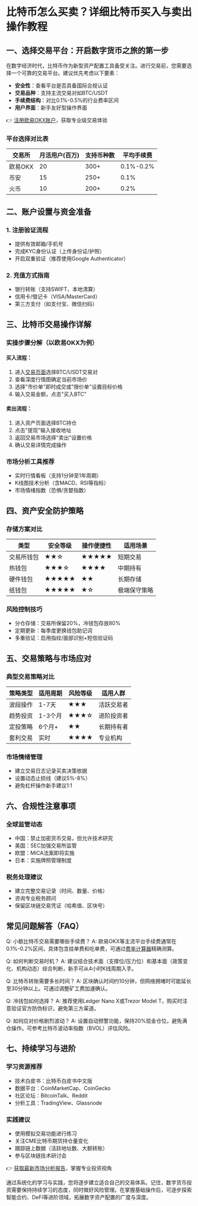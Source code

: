 # 比特币怎么买卖？详细比特币买入与卖出操作教程

## 一、选择交易平台：开启数字货币之旅的第一步

在数字经济时代，比特币作为新型资产配置工具备受关注。进行交易前，您需要选择一个可靠的交易平台。建议优先考虑以下要素：

- **安全性**：查看平台是否具备国际合规认证
- **交易品种**：支持主流交易对如BTC/USDT
- **手续费结构**：对比0.1%-0.5%的行业费率区间
- **用户界面**：新手友好型操作界面

👉 [注册欧易OKX账户](https://bit.ly/okx_welcome)，获取专业级交易体验

### 平台选择对比表

| 交易所   | 月活用户(百万) | 支持币种数 | 平均手续费 |
|----------|----------------|------------|------------|
| 欧易OKX  | 20             | 300+       | 0.1%-0.2%  |
| 币安     | 15             | 250+       | 0.1%       |
| 火币     | 10             | 200+       | 0.2%       |

## 二、账户设置与资金准备

### 1. 注册验证流程
- 提供有效邮箱/手机号
- 完成KYC身份认证（上传身份证/护照）
- 开启双重验证（推荐使用Google Authenticator）

### 2. 充值方式指南
- 银行转账（支持SWIFT、本地清算）
- 信用卡/借记卡（VISA/MasterCard）
- 第三方支付（如支付宝、微信扫码）

## 三、比特币交易操作详解

### 实操步骤分解（以欧易OKX为例）

#### 买入流程：
1. 进入[交易页面](https://bit.ly/okx_welcome)选择BTC/USDT交易对
2. 查看深度行情图确定当前市场价
3. 选择"市价单"即时成交或"限价单"设置目标价格
4. 输入交易金额，点击"买入BTC"

#### 卖出流程：
1. 进入资产页面选择BTC持仓
2. 点击"提现"输入接收地址
3. 返回交易市场选择"卖出"设置价格
4. 确认交易详情完成操作

### 市场分析工具推荐
- 实时行情看板（支持1分钟至1年周期）
- K线图技术分析（含MACD、RSI等指标）
- 市场情绪指数（恐惧/贪婪指数）

## 四、资产安全防护策略

### 存储方案对比

| 类型   | 安全等级 | 操作便捷性 | 适用场景         |
|--------|----------|------------|------------------|
| 交易所钱包 | ★★☆      | ★★★★★      | 短期交易         |
| 热钱包   | ★★★☆     | ★★★★       | 中期持有         |
| 硬件钱包 | ★★★★★    | ★★         | 长期存储         |
| 纸钱包   | ★★★★★    | ★☆         | 极端保守策略     |

### 风险控制技巧
- 分仓存储：交易所保留20%，冷钱包存放80%
- 定期更新：每季度更换钱包助记词
- 多重验证：启用指纹/面部识别+短信验证码

## 五、交易策略与市场应对

### 典型交易策略对比

| 策略类型   | 适用周期 | 风险等级 | 适用人群       |
|------------|----------|----------|----------------|
| 波段操作   | 1-7天    | ★★★      | 活跃交易者     |
| 趋势投资   | 1-3个月  | ★★★☆     | 进阶投资者     |
| 定投策略   | 6个月+   | ★★       | 长期持有者     |
| 套利交易   | 实时     | ★★★★     | 专业机构       |

### 市场情绪管理
- 建立交易日志记录买卖决策依据
- 设置动态止损线（建议5%-8%）
- 避免杠杆操作新手建议1:1

## 六、合规性注意事项

### 全球监管动态
- 中国：禁止加密货币交易，但允许技术研究
- 美国：SEC加强交易所监管
- 欧盟：MiCA法案即将实施
- 日本：实施牌照管理制度

### 税务处理建议
- 建立完整交易记录（时间、数量、价格）
- 咨询专业税务顾问
- 保留区块链交易凭证（哈希值、区块号）

## 常见问题解答（FAQ）

Q: 小额比特币交易需要哪些手续费？
A: 欧易OKX等主流平台手续费通常在0.1%-0.2%区间，具体包含挂单费和吃单费，可通过[费率计算器](https://bit.ly/okx_welcome)精确测算。

Q: 如何判断交易时机？
A: 建议结合技术面（支撑位/压力位）和基本面（政策变化、机构动态）综合判断，新手可从4小时K线周期入手。

Q: 比特币转账需要多长时间？
A: 区块确认时间约10分钟，但网络拥堵时可能延长至30分钟以上。可通过调整矿工费加速确认。

Q: 冷钱包如何选择？
A: 推荐使用Ledger Nano X或Trezor Model T，购买时注意验证官方防伪标识，避免第三方渠道。

Q: 如何应对价格剧烈波动？
A: 设置自动预警功能，保持20%现金仓位，避免满仓操作。可参考比特币波动率指数（BVOL）评估风险。

## 七、持续学习与进阶

### 学习资源推荐
- 技术白皮书：比特币白皮书中文版
- 数据平台：CoinMarketCap、CoinGecko
- 社区论坛：BitcoinTalk、Reddit
- 分析工具：TradingView、Glassnode

### 实践建议
- 使用模拟交易功能进行练习
- 关注CME比特币期货持仓量变化
- 跟踪链上数据（活跃地址数、大额转账）
- 参与区块链技术研讨会

👉 [获取最新市场分析报告](https://bit.ly/okx_welcome)，掌握专业投资视角

通过系统化的学习与实践，您将逐步建立适合自己的交易体系。记住，数字货币投资需要保持持续学习的态度，同时做好风险管理。在掌握基础操作后，可逐步探索智能合约、DeFi等进阶领域，拓展数字资产配置的广度与深度。